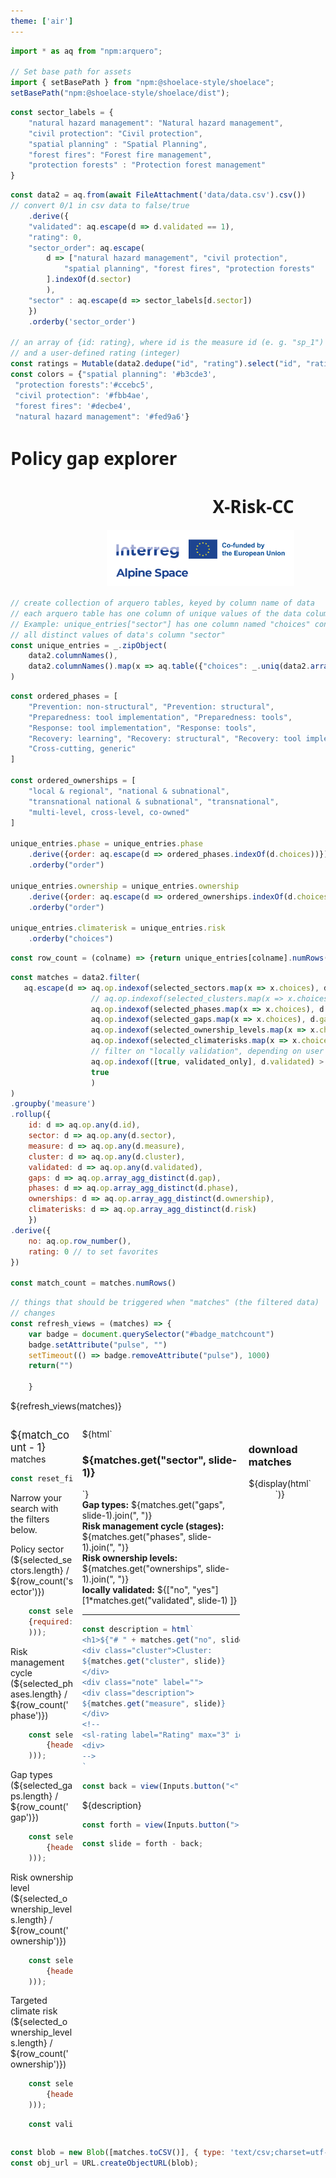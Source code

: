 ```yaml
---
theme: ['air']
---
```


<link rel="stylesheet" href="custom.css">
<link rel="stylesheet" href="assets/shoelace-light.css">

<script defer src="assets/fontawesome/fontawesome.js"></script>
<script defer src="assets/fontawesome/solid.js"></script>

```js   
import * as aq from "npm:arquero";

// Set base path for assets
import { setBasePath } from "npm:@shoelace-style/shoelace";
setBasePath("npm:@shoelace-style/shoelace/dist");

```

```js
const sector_labels = {
    "natural hazard management": "Natural hazard management",
    "civil protection": "Civil protection",
    "spatial planning" : "Spatial Planning",
    "forest fires": "Forest fire management", 
    "protection forests" : "Protection forest management"
}
```

```js
const data2 = aq.from(await FileAttachment('data/data.csv').csv())
// convert 0/1 in csv data to false/true
    .derive({
    "validated": aq.escape(d => d.validated == 1),
    "rating": 0,    
    "sector_order": aq.escape(
        d => ["natural hazard management", "civil protection",
            "spatial planning", "forest fires", "protection forests"
        ].indexOf(d.sector)
        ),
    "sector" : aq.escape(d => sector_labels[d.sector])
    })
    .orderby('sector_order')

// an array of {id: rating}, where id is the measure id (e. g. "sp_1")
// and a user-defined rating (integer)
const ratings = Mutable(data2.dedupe("id", "rating").select("id", "rating").objects())
const colors = {"spatial planning": '#b3cde3',
 "protection forests":'#ccebc5',
 "civil protection": '#fbb4ae',
 "forest fires": '#decbe4',
 "natural hazard management": '#fed9a6'}
```


<div class="grid grid-cols-4" style="width:90%; font-family:sans; align-items:start">
  <div class="grid-colspan-2"><h1>Policy gap explorer</h1></div>
  <div style="text-align:right"><h1 style="align:middle">X-Risk-CC</h1></div>
  <div style="text-align:right"><img src="assets/ASP_21-27_Logo-Standard.png" width="300"></div>
</div>


```js
// create collection of arquero tables, keyed by column name of data
// each arquero table has one column of unique values of the data column
// Example: unique_entries["sector"] has one column named "choices" containing
// all distinct values of data's column "sector"
const unique_entries = _.zipObject(
    data2.columnNames(),
    data2.columnNames().map(x => aq.table({"choices": _.uniq(data2.array(x))}))
)

```

```js
const ordered_phases = [
    "Prevention: non-structural", "Prevention: structural",
	"Preparedness: tool implementation", "Preparedness: tools",
	"Response: tool implementation", "Response: tools",
	"Recovery: learning", "Recovery: structural", "Recovery: tool implementation",
    "Cross-cutting, generic"
]

const ordered_ownerships = [
    "local & regional", "national & subnational",
    "transnational national & subnational", "transnational", 
    "multi-level, cross-level, co-owned"    
]

unique_entries.phase = unique_entries.phase
    .derive({order: aq.escape(d => ordered_phases.indexOf(d.choices))})
    .orderby("order")

unique_entries.ownership = unique_entries.ownership
    .derive({order: aq.escape(d => ordered_ownerships.indexOf(d.choices))})
    .orderby("order")

unique_entries.climaterisk = unique_entries.risk
    .orderby("choices")

```

```js
const row_count = (colname) => {return unique_entries[colname].numRows()}
```

```js
const matches = data2.filter(
   aq.escape(d => aq.op.indexof(selected_sectors.map(x => x.choices), d.sector) > -1 &
                  // aq.op.indexof(selected_clusters.map(x => x.choices), d.cluster) > -1 &
                  aq.op.indexof(selected_phases.map(x => x.choices), d.phase) > -1 &
                  aq.op.indexof(selected_gaps.map(x => x.choices), d.gap) > -1 &
                  aq.op.indexof(selected_ownership_levels.map(x => x.choices), d.ownership) > -1 &
                  aq.op.indexof(selected_climaterisks.map(x => x.choices), d.risk) > -1 &
                  // filter on "locally validation", depending on user's choice (switch)                  
                  aq.op.indexof([true, validated_only], d.validated) > -1 &
                  true
                  )
)
.groupby('measure')
.rollup({
    id: d => aq.op.any(d.id),
    sector: d => aq.op.any(d.sector),
    measure: d => aq.op.any(d.measure),
    cluster: d => aq.op.any(d.cluster),
    validated: d => aq.op.any(d.validated),
    gaps: d => aq.op.array_agg_distinct(d.gap),
    phases: d => aq.op.array_agg_distinct(d.phase),
    ownerships: d => aq.op.array_agg_distinct(d.ownership),
    climaterisks: d => aq.op.array_agg_distinct(d.risk)
    })
.derive({
    no: aq.op.row_number(),
    rating: 0 // to set favorites
})

const match_count = matches.numRows()

```


```js
// things that should be triggered when "matches" (the filtered data)
// changes
const refresh_views = (matches) => {
    var badge = document.querySelector("#badge_matchcount")
    badge.setAttribute("pulse", "")
    setTimeout(() => badge.removeAttribute("pulse"), 1000)    
    return("")
    
    }
```

<!-- doesn't display anything but listens to changes in "matches",
e. g. to add and remove pulsating css to badges
-->
<span>${refresh_views(matches)}</span>


<div style="display:grid;
    grid-template-columns: 20% 50% 20%;
    gap:1em;">
    <div><!-- first row, left column --></div>
    <!-- center column: -->
    <div>
</div>

<div></div><!-- first row, right column -->

<!-- second row, left column: -->



<div>
<sl-badge id="badge_matchcount" variant="success" pill style="font-size:larger">
${match_count - 1}</sl-badge> matches

<div class="card">


```js
const reset_filters = view(Inputs.button(html`<span class="fas fa-slash" data-fa-mask="fas fa-filter" data-fa-transform="up-2.5"></span> clear filters`))
```
Narrow your search with the filters below.

<sl-details>
    <div slot="summary">Policy sector (${selected_sectors.length} / ${row_count('sector')})</div>
    

```js
    const selected_sectors = (reset_filters, view(Inputs.table(unique_entries.sector, 
    {required: true, header: {choices: "Policy sector"}}
    ))); 
```  

</sl-details>
<sl-details>
    <div slot="summary">Risk management cycle (${selected_phases.length} / ${row_count('phase')})</div>
        <div class="grid-cols-2">

```js
    const selected_phases = (reset_filters, view(Inputs.table(unique_entries.phase,
        {header: {choices: "Risk management cycle"}, columns: ["choices"]}
    )));  
```

</div>
</sl-details>
<sl-details>
    <div slot="summary">Gap types (${selected_gaps.length} / ${row_count('gap')})</div>   

```js
    const selected_gaps = (reset_filters, view(Inputs.table(unique_entries.gap,
        {header: {choices: "Gap types"}}
    )));
```
</sl-details>
<sl-details>
    <div slot="summary">Risk ownership level
     (${selected_ownership_levels.length} / ${row_count('ownership')})
     </div>   

```js
    const selected_ownership_levels = (reset_filters, view(Inputs.table(unique_entries.ownership,
        {header: {choices: "Risk ownership level"}, columns:["choices"]}
    ))); 
```
</sl-details>
<sl-details>
    <div slot="summary">Targeted climate risk
     (${selected_ownership_levels.length} / ${row_count('ownership')})
     </div>   

```js
    const selected_climaterisks = (reset_filters, view(Inputs.table(unique_entries.climaterisk,
        {header: {choices: "Climate risk"}, columns:["choices"]}
    ))); 
```
</sl-details>


```js
    const validated_only = (reset_filters, view(Inputs.toggle({label: "Locally validated gaps", value: false})))
```



</div> <!-- end of left filter card -->






</div>
  <!-- center column -->

  <div>
        <div class="grid grid-cols-2">
            ${html`<div >
            <h3><tag style="background-color: ${colors[matches.get('sector', slide-1)]} !important">${matches.get("sector", slide-1)}</tag></h3>
            </div>
            `}
        </div>
        <div class="grid grid-cols-4 brief">        
        <div><strong>Gap types:</strong> ${matches.get("gaps", slide-1).join(", ")}</div>
        <div><strong>Risk management cycle (stages):</strong> ${matches.get("phases", slide-1).join(", ")}</div>
        <div><strong>Risk ownership levels:</strong> ${matches.get("ownerships", slide-1).join(", ")}</div>
        <div><strong>locally validated:</strong> ${["no", "yes"][1*matches.get("validated", slide-1)    ]}</div>
        </div>
    <hr/>

```js
const description = html`
<h1>${"# " + matches.get("no", slide)}</h1>
<div class="cluster">Cluster: 
${matches.get("cluster", slide)}
</div>
<div class="note" label="">
<div class="description">
${matches.get("measure", slide)}
</div>
<!--
<sl-rating label="Rating" max="3" id="rate_${matches.get("id", slide)}"></sl-rating>
<div>
-->
`
```

<div class="container-description">
    <div>

```js
const back = view(Inputs.button("<"));
```

</div>
    <div>${description}</div>
    <div>

```js
const forth = view(Inputs.button(">"));
```

```js
const slide = forth - back;
```

</div>
</div> <!-- description container -->

</div>
<!-- right column -->
<div>
    <div class="card">
        <h3>download matches</h3>
        <div style="text-align:center">
            ${display(html`<sl-button aria-label="download suggestions" size="large" href="${obj_url}" download="result" circle><i class="fa fa-download"></i></sl-button>`)}
        </div>
    </div>
</div>

</div>




<div class="grid grid-cols-1">

</div>



```js
const blob = new Blob([matches.toCSV()], { type: 'text/csv;charset=utf-8,' });
const obj_url = URL.createObjectURL(blob);
```

